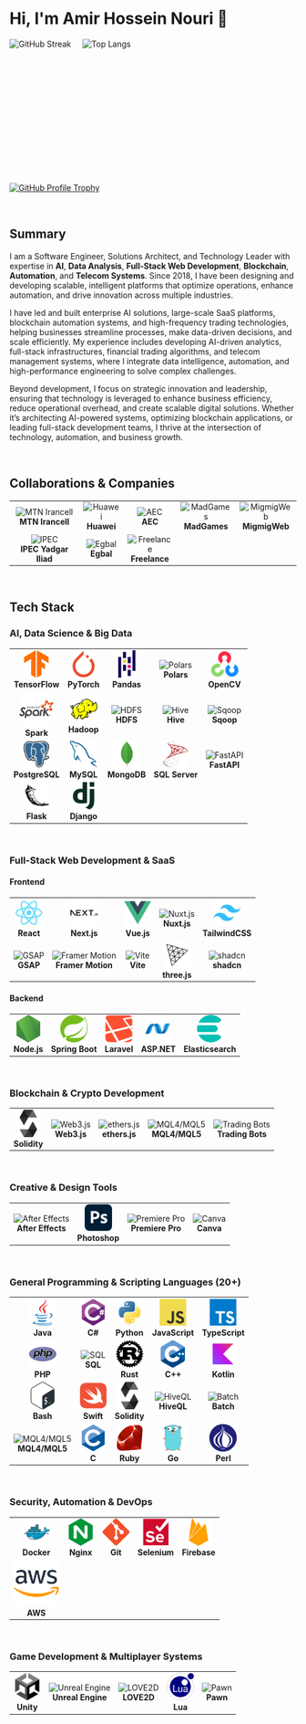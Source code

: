 # Hi, I'm Amir Hossein Nouri 👋

<div style="display: flex; flex-direction: row; align-items: center; gap: 20px;">
    <img 
      src="https://streak-stats.demolab.com?user=codedpro&hide_border=true&background=151515&ring=ed9004&fire=ed9004&currStreakNum=ed9004&currStreakLabel=ed9004&sideLabels=ed9004&dates=ededed" 
      alt="GitHub Streak"
      style="height: 190px;"
    />
  <img 
    src="https://github-readme-stats.vercel.app/api/top-langs/?username=codedpro&layout=compact&title_color=ed9004&text_color=ffffff&icon_color=ed9004&bg_color=151515&hide_border=true" 
    alt="Top Langs"
    style="height: 190px;"
  />
</div>



<br/><br/>


[![GitHub Profile Trophy](https://github-profile-trophy.vercel.app/?username=codedpro&theme=onedark&no-frame=true&row=1)](https://github.com/codedpro)

<br />

## Summary

I am a Software Engineer, Solutions Architect, and Technology Leader with expertise in **AI**, **Data Analysis**, **Full-Stack Web Development**, **Blockchain**, **Automation**, and **Telecom Systems**. Since 2018, I have been designing and developing scalable, intelligent platforms that optimize operations, enhance automation, and drive innovation across multiple industries.

I have led and built enterprise AI solutions, large-scale SaaS platforms, blockchain automation systems, and high-frequency trading technologies, helping businesses streamline processes, make data-driven decisions, and scale efficiently. My experience includes developing AI-driven analytics, full-stack infrastructures, financial trading algorithms, and telecom management systems, where I integrate data intelligence, automation, and high-performance engineering to solve complex challenges.

Beyond development, I focus on strategic innovation and leadership, ensuring that technology is leveraged to enhance business efficiency, reduce operational overhead, and create scalable digital solutions. Whether it’s architecting AI-powered systems, optimizing blockchain applications, or leading full-stack development teams, I thrive at the intersection of technology, automation, and business growth.

<br />

## Collaborations & Companies
<table>
  <tr>
    <td align="center">
      <img src="https://via.placeholder.com/100x40.png?text=MTN+Irancell" alt="MTN Irancell" width="120"/><br/><b>MTN Irancell</b>
    </td>
    <td align="center">
      <img src="https://via.placeholder.com/100x40.png?text=Huawei" alt="Huawei" width="100"/><br/><b>Huawei</b>
    </td>
    <td align="center">
      <img src="https://via.placeholder.com/100x40.png?text=AEC" alt="AEC" width="80"/><br/><b>AEC</b>
    </td>
    <td align="center">
      <img src="https://via.placeholder.com/100x40.png?text=MadGames" alt="MadGames" width="90"/><br/><b>MadGames</b>
    </td>
    <td align="center">
      <img src="https://via.placeholder.com/100x40.png?text=MigmigWeb" alt="MigmigWeb" width="90"/><br/><b>MigmigWeb</b>
    </td>
  </tr>
  <tr>
    <td align="center">
      <img src="https://via.placeholder.com/100x40.png?text=IPEC" alt="IPEC" width="80"/><br/><b>IPEC Yadgar Iliad</b>
    </td>
    <td align="center">
      <img src="https://via.placeholder.com/100x40.png?text=Egbal" alt="Egbal" width="80"/><br/><b>Egbal</b>
    </td>
    <td align="center">
      <img src="https://via.placeholder.com/100x40.png?text=Freelance" alt="Freelance" width="90"/><br/><b>Freelance</b>
    </td>
  </tr>
</table>

<br />

## Tech Stack

### AI, Data Science & Big Data
<table>
  <tr>
    <td align="center">
      <img src="https://raw.githubusercontent.com/devicons/devicon/master/icons/tensorflow/tensorflow-original.svg" width="48" alt="TensorFlow"/><br/><b>TensorFlow</b>
    </td>
    <td align="center">
      <img src="https://raw.githubusercontent.com/devicons/devicon/master/icons/pytorch/pytorch-original.svg" width="48" alt="PyTorch"/><br/><b>PyTorch</b>
    </td>
    <td align="center">
      <img src="https://raw.githubusercontent.com/devicons/devicon/master/icons/pandas/pandas-original.svg" width="48" alt="Pandas"/><br/><b>Pandas</b>
    </td>
    <td align="center">
      <img src="https://img.shields.io/badge/Polars-ed9004?style=flat-square" width="60" alt="Polars"/><br/><b>Polars</b>
    </td>
    <td align="center">
      <img src="https://raw.githubusercontent.com/devicons/devicon/master/icons/opencv/opencv-original.svg" width="48" alt="OpenCV"/><br/><b>OpenCV</b>
    </td>
  </tr>
  <tr>
    <td align="center">
      <img src="https://raw.githubusercontent.com/devicons/devicon/master/icons/apachespark/apachespark-original-wordmark.svg" width="60" alt="Spark"/><br/><b>Spark</b>
    </td>
    <td align="center">
      <img src="https://raw.githubusercontent.com/devicons/devicon/master/icons/hadoop/hadoop-original.svg" width="48" alt="Hadoop"/><br/><b>Hadoop</b>
    </td>
    <td align="center">
      <img src="https://img.shields.io/badge/HDFS-ed9004?style=flat-square" width="60" alt="HDFS"/><br/><b>HDFS</b>
    </td>
    <td align="center">
      <img src="https://img.shields.io/badge/Hive-ed9004?style=flat-square" width="60" alt="Hive"/><br/><b>Hive</b>
    </td>
    <td align="center">
      <img src="https://img.shields.io/badge/Sqoop-ed9004?style=flat-square" width="60" alt="Sqoop"/><br/><b>Sqoop</b>
    </td>
  </tr>
  <tr>
    <td align="center">
      <img src="https://raw.githubusercontent.com/devicons/devicon/master/icons/postgresql/postgresql-original.svg" width="48" alt="PostgreSQL"/><br/><b>PostgreSQL</b>
    </td>
    <td align="center">
      <img src="https://raw.githubusercontent.com/devicons/devicon/master/icons/mysql/mysql-original.svg" width="48" alt="MySQL"/><br/><b>MySQL</b>
    </td>
    <td align="center">
      <img src="https://raw.githubusercontent.com/devicons/devicon/master/icons/mongodb/mongodb-original.svg" width="48" alt="MongoDB"/><br/><b>MongoDB</b>
    </td>
    <td align="center">
      <img src="https://raw.githubusercontent.com/devicons/devicon/master/icons/microsoftsqlserver/microsoftsqlserver-original.svg" width="48" alt="SQL Server"/><br/><b>SQL Server</b>
    </td>
    <td align="center">
      <img src="https://img.shields.io/badge/FastAPI-ed9004?style=flat-square" width="60" alt="FastAPI"/><br/><b>FastAPI</b>
    </td>
  </tr>
  <tr>
    <td align="center">
      <img src="https://raw.githubusercontent.com/devicons/devicon/master/icons/flask/flask-original.svg" width="48" alt="Flask"/><br/><b>Flask</b>
    </td>
    <td align="center">
      <img src="https://raw.githubusercontent.com/devicons/devicon/master/icons/django/django-plain.svg" width="48" alt="Django"/><br/><b>Django</b>
    </td>
  </tr>
</table>

<br />

### Full-Stack Web Development & SaaS

#### Frontend
<table>
  <tr>
    <td align="center">
      <img src="https://raw.githubusercontent.com/devicons/devicon/master/icons/react/react-original.svg" width="48" alt="React"/><br/><b>React</b>
    </td>
    <td align="center">
      <img src="https://raw.githubusercontent.com/devicons/devicon/master/icons/nextjs/nextjs-original-wordmark.svg" width="48" alt="Next.js"/><br/><b>Next.js</b>
    </td>
    <td align="center">
      <img src="https://raw.githubusercontent.com/devicons/devicon/master/icons/vuejs/vuejs-original.svg" width="48" alt="Vue.js"/><br/><b>Vue.js</b>
    </td>
    <td align="center">
      <img src="https://img.shields.io/badge/Nuxt.js-ed9004?style=flat-square" width="60" alt="Nuxt.js"/><br/><b>Nuxt.js</b>
    </td>
    <td align="center">
      <img src="https://raw.githubusercontent.com/devicons/devicon/master/icons/tailwindcss/tailwindcss-plain.svg" width="48" alt="TailwindCSS"/><br/><b>TailwindCSS</b>
    </td>
  </tr>
  <tr>
    <td align="center">
      <img src="https://img.shields.io/badge/GSAP-ed9004?style=flat-square" width="60" alt="GSAP"/><br/><b>GSAP</b>
    </td>
    <td align="center">
      <img src="https://img.shields.io/badge/FramerMotion-ed9004?style=flat-square" width="100" alt="Framer Motion"/><br/><b>Framer Motion</b>
    </td>
    <td align="center">
      <img src="https://vitejs.dev/logo.svg" width="48" alt="Vite"/><br/><b>Vite</b>
    </td>
    <td align="center">
      <img src="https://raw.githubusercontent.com/devicons/devicon/master/icons/threejs/threejs-original.svg" width="48" alt="three.js"/><br/><b>three.js</b>
    </td>
    <td align="center">
      <img src="https://img.shields.io/badge/shadcn-ed9004?style=flat-square" width="60" alt="shadcn"/><br/><b>shadcn</b>
    </td>
  </tr>
</table>

#### Backend
<table>
  <tr>
    <td align="center">
      <img src="https://raw.githubusercontent.com/devicons/devicon/master/icons/nodejs/nodejs-original.svg" width="48" alt="Node.js"/><br/><b>Node.js</b>
    </td>
    <td align="center">
      <img src="https://raw.githubusercontent.com/devicons/devicon/master/icons/spring/spring-original.svg" width="48" alt="Spring Boot"/><br/><b>Spring Boot</b>
    </td>
    <td align="center">
      <img src="https://raw.githubusercontent.com/devicons/devicon/master/icons/laravel/laravel-plain.svg" width="48" alt="Laravel"/><br/><b>Laravel</b>
    </td>
    <td align="center">
      <img src="https://raw.githubusercontent.com/devicons/devicon/master/icons/dot-net/dot-net-original.svg" width="48" alt="ASP.NET"/><br/><b>ASP.NET</b>
    </td>
    <td align="center">
      <img src="https://raw.githubusercontent.com/devicons/devicon/master/icons/elasticsearch/elasticsearch-plain.svg" width="48" alt="Elasticsearch"/><br/><b>Elasticsearch</b>
    </td>
  </tr>
</table>

<br />

### Blockchain & Crypto Development
<table>
  <tr>
    <td align="center">
      <img src="https://raw.githubusercontent.com/devicons/devicon/master/icons/solidity/solidity-original.svg" width="48" alt="Solidity"/><br/><b>Solidity</b>
    </td>
    <td align="center">
      <img src="https://img.shields.io/badge/Web3.js-ed9004?style=flat-square" width="60" alt="Web3.js"/><br/><b>Web3.js</b>
    </td>
    <td align="center">
      <img src="https://img.shields.io/badge/ethers.js-ed9004?style=flat-square" width="60" alt="ethers.js"/><br/><b>ethers.js</b>
    </td>
    <td align="center">
      <img src="https://img.shields.io/badge/MQL4/MQL5-ed9004?style=flat-square" width="80" alt="MQL4/MQL5"/><br/><b>MQL4/MQL5</b>
    </td>
    <td align="center">
      <img src="https://img.shields.io/badge/TradingBots-ed9004?style=flat-square" width="90" alt="Trading Bots"/><br/><b>Trading Bots</b>
    </td>
  </tr>
</table>

<br />

### Creative & Design Tools
<table>
  <tr>
    <td align="center">
      <img src="https://img.shields.io/badge/AfterEffects-ed9004?style=flat-square" width="90" alt="After Effects"/><br/><b>After Effects</b>
    </td>
    <td align="center">
      <img src="https://raw.githubusercontent.com/devicons/devicon/master/icons/photoshop/photoshop-plain.svg" width="48" alt="Photoshop"/><br/><b>Photoshop</b>
    </td>
    <td align="center">
      <img src="https://img.shields.io/badge/PremierePro-ed9004?style=flat-square" width="90" alt="Premiere Pro"/><br/><b>Premiere Pro</b>
    </td>
    <td align="center">
      <img src="https://img.shields.io/badge/Canva-ed9004?style=flat-square" width="60" alt="Canva"/><br/><b>Canva</b>
    </td>
  </tr>
</table>

<br />

### General Programming & Scripting Languages (20+)
<table>
  <tr>
    <td align="center">
      <img src="https://raw.githubusercontent.com/devicons/devicon/master/icons/java/java-original.svg" width="48" alt="Java"/><br/><b>Java</b>
    </td>
    <td align="center">
      <img src="https://raw.githubusercontent.com/devicons/devicon/master/icons/csharp/csharp-original.svg" width="48" alt="C#"/><br/><b>C#</b>
    </td>
    <td align="center">
      <img src="https://raw.githubusercontent.com/devicons/devicon/master/icons/python/python-original.svg" width="48" alt="Python"/><br/><b>Python</b>
    </td>
    <td align="center">
      <img src="https://raw.githubusercontent.com/devicons/devicon/master/icons/javascript/javascript-original.svg" width="48" alt="JavaScript"/><br/><b>JavaScript</b>
    </td>
    <td align="center">
      <img src="https://raw.githubusercontent.com/devicons/devicon/master/icons/typescript/typescript-original.svg" width="48" alt="TypeScript"/><br/><b>TypeScript</b>
    </td>
  </tr>
  <tr>
    <td align="center">
      <img src="https://raw.githubusercontent.com/devicons/devicon/master/icons/php/php-original.svg" width="48" alt="PHP"/><br/><b>PHP</b>
    </td>
    <td align="center">
      <img src="https://img.shields.io/badge/SQL-ed9004?style=flat-square" width="40" alt="SQL"/><br/><b>SQL</b>
    </td>
    <td align="center">
      <img src="https://raw.githubusercontent.com/devicons/devicon/master/icons/rust/rust-plain.svg" width="48" alt="Rust"/><br/><b>Rust</b>
    </td>
    <td align="center">
      <img src="https://raw.githubusercontent.com/devicons/devicon/master/icons/cplusplus/cplusplus-original.svg" width="48" alt="C++"/><br/><b>C++</b>
    </td>
    <td align="center">
      <img src="https://raw.githubusercontent.com/devicons/devicon/master/icons/kotlin/kotlin-original.svg" width="48" alt="Kotlin"/><br/><b>Kotlin</b>
    </td>
  </tr>
  <tr>
    <td align="center">
      <img src="https://raw.githubusercontent.com/devicons/devicon/master/icons/bash/bash-original.svg" width="48" alt="Bash"/><br/><b>Bash</b>
    </td>
    <td align="center">
      <img src="https://raw.githubusercontent.com/devicons/devicon/master/icons/swift/swift-original.svg" width="48" alt="Swift"/><br/><b>Swift</b>
    </td>
    <td align="center">
      <img src="https://raw.githubusercontent.com/devicons/devicon/master/icons/solidity/solidity-original.svg" width="48" alt="Solidity"/><br/><b>Solidity</b>
    </td>
    <td align="center">
      <img src="https://img.shields.io/badge/HiveQL-ed9004?style=flat-square" width="60" alt="HiveQL"/><br/><b>HiveQL</b>
    </td>
    <td align="center">
      <img src="https://img.shields.io/badge/Batch-ed9004?style=flat-square" width="40" alt="Batch"/><br/><b>Batch</b>
    </td>
  </tr>
  <tr>
    <td align="center">
      <img src="https://img.shields.io/badge/MQL4/MQL5-ed9004?style=flat-square" width="80" alt="MQL4/MQL5"/><br/><b>MQL4/MQL5</b>
    </td>
    <td align="center">
      <img src="https://raw.githubusercontent.com/devicons/devicon/master/icons/c/c-original.svg" width="48" alt="C"/><br/><b>C</b>
    </td>
    <td align="center">
      <img src="https://raw.githubusercontent.com/devicons/devicon/master/icons/ruby/ruby-original.svg" width="48" alt="Ruby"/><br/><b>Ruby</b>
    </td>
    <td align="center">
      <img src="https://raw.githubusercontent.com/devicons/devicon/master/icons/go/go-original.svg" width="48" alt="Go"/><br/><b>Go</b>
    </td>
    <td align="center">
      <img src="https://raw.githubusercontent.com/devicons/devicon/master/icons/perl/perl-original.svg" width="48" alt="Perl"/><br/><b>Perl</b>
    </td>
  </tr>
</table>

<br />

### Security, Automation & DevOps
<table>
  <tr>
    <td align="center">
      <img src="https://raw.githubusercontent.com/devicons/devicon/master/icons/docker/docker-original.svg" width="48" alt="Docker"/><br/><b>Docker</b>
    </td>
    <td align="center">
      <img src="https://raw.githubusercontent.com/devicons/devicon/master/icons/nginx/nginx-original.svg" width="48" alt="Nginx"/><br/><b>Nginx</b>
    </td>
    <td align="center">
      <img src="https://raw.githubusercontent.com/devicons/devicon/master/icons/git/git-original.svg" width="48" alt="Git"/><br/><b>Git</b>
    </td>
    <td align="center">
      <img src="https://raw.githubusercontent.com/devicons/devicon/master/icons/selenium/selenium-original.svg" width="48" alt="Selenium"/><br/><b>Selenium</b>
    </td>
    <td align="center">
      <img src="https://raw.githubusercontent.com/devicons/devicon/master/icons/firebase/firebase-plain.svg" width="48" alt="Firebase"/><br/><b>Firebase</b>
    </td>
  </tr>
  <tr>
    <td align="center">
      <img src="https://raw.githubusercontent.com/devicons/devicon/master/icons/amazonwebservices/amazonwebservices-original-wordmark.svg" width="80" alt="AWS"/><br/><b>AWS</b>
    </td>
  </tr>
</table>

<br />

### Game Development & Multiplayer Systems
<table>
  <tr>
    <td align="center">
      <img src="https://raw.githubusercontent.com/devicons/devicon/master/icons/unity/unity-original.svg" width="48" alt="Unity"/><br/><b>Unity</b>
    </td>
    <td align="center">
      <img src="https://img.shields.io/badge/UnrealEngine-ed9004?style=flat-square" width="100" alt="Unreal Engine"/><br/><b>Unreal Engine</b>
    </td>
    <td align="center">
      <img src="https://img.shields.io/badge/LOVE2D-ed9004?style=flat-square" width="60" alt="LOVE2D"/><br/><b>LOVE2D</b>
    </td>
    <td align="center">
      <img src="https://raw.githubusercontent.com/devicons/devicon/master/icons/lua/lua-original.svg" width="48" alt="Lua"/><br/><b>Lua</b>
    </td>
    <td align="center">
      <img src="https://img.shields.io/badge/Pawn-ed9004?style=flat-square" width="60" alt="Pawn"/><br/><b>Pawn</b>
    </td>
  </tr>
</table>
